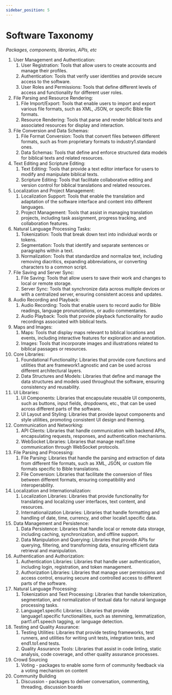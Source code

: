 ```yaml
---
sidebar_position: 5
---
```


# Software Taxonomy

*Packages, components, libraries, APIs, etc*

1. User Management and Authentication:
   1. User Registration: Tools that allow users to create accounts and manage their profiles.
   1. Authentication: Tools that verify user identities and provide secure access to the software.
   1. User Roles and Permissions: Tools that define different levels of access and functionality for different user roles.
1. File Parsing and Resource Rendering:
   1. File Import/Export: Tools that enable users to import and export various file formats, such as XML, JSON, or specific Bible file formats.
   1. Resource Rendering: Tools that parse and render biblical texts and associated resources for display and interaction.
1. File Conversion and Data Schemas:
   1. File Format Conversion: Tools that convert files between different formats, such as from proprietary formats to industry1.standard ones.
   1. Data Schemas: Tools that define and enforce structured data models for biblical texts and related resources.
1. Text Editing and Scripture Editing:
   1. Text Editing: Tools that provide a text editor interface for users to modify and manipulate biblical texts.
   1. Scripture Editing: Tools that facilitate collaborative editing and version control for biblical translations and related resources.
1. Localization and Project Management:
   1. Localization Support: Tools that enable the translation and adaptation of the software interface and content into different languages.
   1. Project Management: Tools that assist in managing translation projects, including task assignment, progress tracking, and collaboration features.
1. Natural Language Processing Tasks:
   1. Tokenization: Tools that break down text into individual words or tokens.
   1. Segmentation: Tools that identify and separate sentences or paragraphs within a text.
   1. Normalization: Tools that standardize and normalize text, including removing diacritics, expanding abbreviations, or converting characters to a common script.
1. File Saving and Server Sync:
   1. File Saving: Tools that allow users to save their work and changes to local or remote storage.
   1. Server Sync: Tools that synchronize data across multiple devices or with a centralized server, ensuring consistent access and updates.
1. Audio Recording and Playback:
   1. Audio Recording: Tools that enable users to record audio for Bible readings, language pronunciations, or audio commentaries.
   1. Audio Playback: Tools that provide playback functionality for audio recordings associated with biblical texts.
1. Maps and Images:
   1. Maps: Tools that display maps relevant to biblical locations and events, including interactive features for exploration and annotation.
   1. Images: Tools that incorporate images and illustrations related to biblical passages or resources.
1. Core Libraries:
   1. Foundational Functionality: Libraries that provide core functions and utilities that are framework1.agnostic and can be used across different architectural layers.
   1. Data Structures and Models: Libraries that define and manage the data structures and models used throughout the software, ensuring consistency and reusability.
1. UI Libraries:
   1. UI Components: Libraries that encapsulate reusable UI components, such as buttons, input fields, dropdowns, etc., that can be used across different parts of the software.
   1. UI Layout and Styling: Libraries that provide layout components and style utilities, promoting consistent UI design and theming.
1. Communication and Networking:
   1. API Clients: Libraries that handle communication with backend APIs, encapsulating requests, responses, and authentication mechanisms.
   1. WebSocket Libraries: Libraries that manage real1.time communication through WebSocket protocols.
1. File Parsing and Processing:
   1. File Parsing: Libraries that handle the parsing and extraction of data from different file formats, such as XML, JSON, or custom file formats specific to Bible translations.
   1. File Conversion: Libraries that facilitate the conversion of files between different formats, ensuring compatibility and interoperability.
1. Localization and Internationalization:
   1. Localization Libraries: Libraries that provide functionality for translating and localizing user interfaces, text content, and resources.
   1. Internationalization Libraries: Libraries that handle formatting and handling of date, time, currency, and other locale1.specific data.
1. Data Management and Persistence:
   1. Data Persistence: Libraries that handle local or remote data storage, including caching, synchronization, and offline support.
   1. Data Manipulation and Querying: Libraries that provide APIs for querying, filtering, and transforming data, ensuring efficient data retrieval and manipulation.
1. Authentication and Authorization:
   1. Authentication Libraries: Libraries that handle user authentication, including login, registration, and token management.
   1. Authorization Libraries: Libraries that manage user permissions and access control, ensuring secure and controlled access to different parts of the software.
1. Natural Language Processing:
   1. Tokenization and Text Processing: Libraries that handle tokenization, segmentation, and normalization of textual data for natural language processing tasks.
   1. Language1.specific Libraries: Libraries that provide language1.specific functionalities, such as stemming, lemmatization, part1.of1.speech tagging, or language detection.
1. Testing and Quality Assurance:
   1. Testing Utilities: Libraries that provide testing frameworks, test runners, and utilities for writing unit tests, integration tests, and end1.to1.end tests.
   1. Quality Assurance Tools: Libraries that assist in code linting, static analysis, code coverage, and other quality assurance processes.
1. Crowd Sourcing
   1. Voting - packages to enable some form of community feedback via a voting mechanism on content
1. Community Building
   1. Discussion - packages to deliver conversation, commenting, threading, discussion boards
